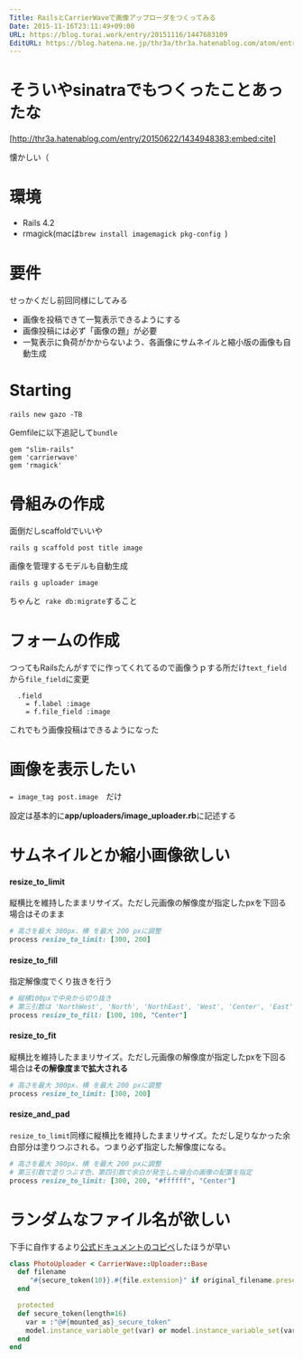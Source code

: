 ```yaml
---
Title: RailsとCarrierWaveで画像アップローダをつくってみる
Date: 2015-11-16T23:11:49+09:00
URL: https://blog.turai.work/entry/20151116/1447683109
EditURL: https://blog.hatena.ne.jp/thr3a/thr3a.hatenablog.com/atom/entry/16957821763033538756
---
```


# そういやsinatraでもつくったことあったな

[http://thr3a.hatenablog.com/entry/20150622/1434948383:embed:cite]

懐かしい（

# 環境

 - Rails 4.2
 - rmagick(macは`brew install imagemagick pkg-config `)

# 要件

せっかくだし前回同様にしてみる

 - 画像を投稿できて一覧表示できるようにする
 - 画像投稿には必ず「画像の題」が必要
 - 一覧表示に負荷がかからないよう、各画像にサムネイルと縮小版の画像も自動生成

# Starting

```
rails new gazo -TB
```

Gemfileに以下追記して`bundle`
```
gem "slim-rails"
gem 'carrierwave'
gem 'rmagick'
```

#  骨組みの作成
面倒だしscaffoldでいいや
```
rails g scaffold post title image
```

画像を管理するモデルも自動生成
```
rails g uploader image
```
ちゃんと` rake db:migrate`すること

# フォームの作成
つってもRailsたんがすでに作ってくれてるので画像うｐする所だけ`text_field`から`file_field`に変更
```
  .field
    = f.label :image
    = f.file_field :image
```

これでもう画像投稿はできるようになった

# 画像を表示したい

`= image_tag post.image`　だけ

設定は基本的に**app/uploaders/image_uploader.rb**に記述する

# サムネイルとか縮小画像欲しい

#### resize_to_limit 

縦横比を維持したままリサイズ。ただし元画像の解像度が指定したpxを下回る場合はそのまま
```ruby
# 高さを最大 300px、横 を最大 200 pxに調整
process resize_to_limit: [300, 200]
```

#### resize_to_fill
指定解像度でくり抜きを行う
```ruby
# 縦横100pxで中央から切り抜き
# 第三引数は 'NorthWest', 'North', 'NorthEast', 'West', 'Center', 'East', 'SouthWest', 'South', 'SouthEast'のいずれか(デフォルトはCenter)
process resize_to_fill: [100, 100, "Center"]
```

#### resize_to_fit
縦横比を維持したままリサイズ。ただし元画像の解像度が指定したpxを下回る場合は**その解像度まで拡大される**
```ruby
# 高さを最大 300px、横 を最大 200 pxに調整
process resize_to_limit: [300, 200]
```

#### resize_and_pad
`resize_to_limit`同様に縦横比を維持したままリサイズ。ただし足りなかった余白部分は塗りつぶされる。つまり必ず指定した解像度になる。
```ruby
# 高さを最大 300px、横 を最大 200 pxに調整
# 第三引数で塗りつぶす色、第四引数で余白が発生した場合の画像の配置を指定
process resize_to_limit: [300, 200, "#ffffff", "Center"]
```

# ランダムなファイル名が欲しい

下手に自作するより[公式ドキュメントのコピペ](https://github.com/carrierwaveuploader/carrierwave/wiki/How-to:-Create-random-and-unique-filenames-for-all-versioned-files#random-filenames)したほうが早い

```ruby
class PhotoUploader < CarrierWave::Uploader::Base
  def filename
     "#{secure_token(10)}.#{file.extension}" if original_filename.present?
  end

  protected
  def secure_token(length=16)
    var = :"@#{mounted_as}_secure_token"
    model.instance_variable_get(var) or model.instance_variable_set(var, SecureRandom.hex(length/2))
  end
end
```

